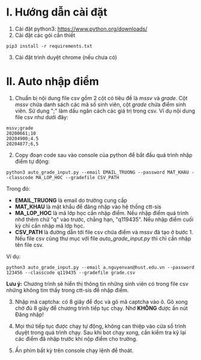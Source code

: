 # I. Hướng dẫn cài đặt  
1. Cài đặt python3: https://www.python.org/downloads/  
2. Cài đặt các gói cần thiết 
``` 
pip3 install -r requirements.txt  
```
3. Cài đặt trình duyệt chrome (nếu chưa có)

# II. Auto nhập điểm  
1. Chuẩn bị nội dung file csv gồm 2 cột có tiêu đề là *mssv* và *grade*. Cột *mssv* chứa danh sách các mã số sinh viên, cột *grade* chứa điểm sinh viên. Sử dụng ";" làm dấu ngăn cách các giá trị trong csv.
Ví dụ nội dung file csv như dưới đây: 
``` 
mssv;grade  
20200661;10  
20204900;4.5  
20204877;6,5  
```

2. Copy đoạn code sau vào console của python để bắt đầu quá trình nhập điểm tự động:
```
python3 auto_grade_input.py --email EMAIL_TRUONG --password MAT_KHAU --classcode MA_LOP_HOC --gradefile CSV_PATH
```
Trong đó:  
- **EMAIL_TRUONG** là email do trường cung cấp  
- **MAT_KHAU** là mật khẩu để đăng nhập vào hệ thống ctt-sis  
- **MA_LOP_HOC** là mã lớp học cần nhập điểm. Nếu nhập điểm quá trình nhớ thêm chữ "q" vào trước, chẳng hạn, "q119435". Nếu nhập điểm cuối kỳ chỉ cần nhập mã lớp học.  
- **CSV_PATH** là đường dẫn tới file csv chứa điểm và mssv đã tạo ở bước 1. Nếu file csv cùng thư mục với file *auto_grade_input.py* thì chỉ cần nhập tên file csv.

Ví dụ:
```
python3 auto_grade_input.py --email a.nguyenvan@hust.edu.vn --password 123456 --classcode q119435 --gradefile grade.csv
```

**Lưu ý:** Chương trình sẽ hiển thị thông tin những sinh viên có trong file csv những không tìm thấy trong ctt-sis để nhập điểm. 

3. Nhập mã captcha: có 8 giây để đọc và gõ mã captcha vào ô. Gõ xong chờ đủ 8 giây để chương trình tiếp tục chạy. Nhớ **KHÔNG** được ấn nút Đăng nhập! 

4. Mọi thứ tiếp tục được chạy tự động, không can thiệp vào cửa sổ trình duyệt trong quá trình chạy. Sau khi bot chạy xong, cần kiểm tra kỹ lại các điểm đã nhập trước khi nộp điểm cho trường. 
5. Ấn phím bất kỳ trên console chạy lệnh để thoát.